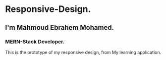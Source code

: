 # Responsive-Design.
## I'm Mahmoud Ebrahem Mohamed.
### MERN-Stack Developer.
This is the prototype of my responsive design, from
 My learning application.
